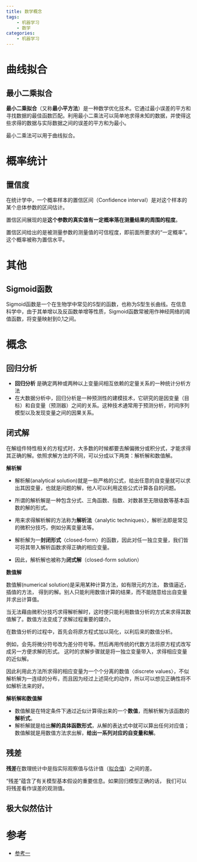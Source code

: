 ```yaml
---
title: 数学概念
tags:
	- 机器学习
	- 数学
categories:
	- 机器学习
---
```


# 曲线拟合

## 最小二乘拟合

**最小二乘拟合**（又称**最小平方法**）是一种数学优化技术。它通过最小误差的平方和寻找数据的最佳函数匹配。利用最小二乘法可以简单地求得未知的数据，并使得这些求得的数据与实际数据之间的误差的平方和为最小。

最小二乘法可以用于曲线拟合。

# 概率统计

## 置信度

在统计学中，一个概率样本的置信区间（Confidence interval）是对这个样本的某个总体参数的区间估计。

置信区间展现的是**这个参数的真实值有一定概率落在测量结果的周围的程度**。

置信区间给出的是被测量参数的测量值的可信程度，即前面所要求的“一定概率”。这个概率被称为置信水平。

# 其他

## Sigmoid函数

Sigmoid函数是一个在生物学中常见的S型的函数，也称为S型生长曲线。在信息科学中，由于其单增以及反函数单增等性质，Sigmoid函数常被用作神经网络的阈值函数，将变量映射到0,1之间。

# 概念

## 回归分析

-   **回归分析** 是确定两种或两种以上变量间相互依赖的定量关系的一种统计分析方法
-   在大数据分析中，回归分析是一种预测性的建模技术，它研究的是因变量（目标）和自变量（预测器）之间的关系。这种技术通常用于预测分析，时间序列模型以及发现变量之间的因果关系。

## 闭式解

在解组件特性相关的方程式时，大多数的时候都要去解偏微分或积分式，才能求得其正确的解。依照求解方法的不同，可以分成以下两类：解析解和数值解。

**解析解**

-   解析解(analytical solution)就是一些严格的公式，给出任意的自变量就可以求出其因变量，也就是问题的解，他人可以利用这些公式计算各自的问题。


-   所谓的解析解是一种包含分式、三角函数、指数、对数甚至无限级数等基本函数的解的形式。 
-   用来求得解析解的方法称为**解析法**〈analytic techniques〉，解析法即是常见的微积分技巧，例如分离变量法等。 
-   解析解为一**封闭形式**〈closed-form〉的函数，因此对任一独立变量，我们皆可将其带入解析函数求得正确的相应变量。 
-   因此，解析解也被称为**闭式解**（closed-form solution）

**数值解**

数值解(numerical solution)是采用某种计算方法，如有限元的方法， 数值逼近，插值的方法， 得到的解。别人只能利用数值计算的结果，而不能随意给出自变量并求出计算值。

当无法藉由微积分技巧求得解析解时，这时便只能利用数值分析的方式来求得其数值解了。数值方法变成了求解过程重要的媒介。 

在数值分析的过程中，首先会将原方程式加以简化，以利后来的数值分析。 

例如，会先将微分符号改为差分符号等。然后再用传统的代数方法将原方程式改写成另一方便求解的形式。 这时的求解步骤就是将一独立变量带入，求得相应变量的近似解。 

因此利用此方法所求得的相应变量为一个个分离的数值〈discrete values〉，不似解析解为一连续的分布，而且因为经过上述简化的动作，所以可以想见正确性将不如解析法来的好。

**解析解和数值解**

-   数值解是在特定条件下通过近似计算得出来的一个**数值**，而解析解为该函数的**解析式**。 
-   解析解就是给出**解的具体函数形式**，从解的表达式中就可以算出任何对应值； 数值解就是用数值方法求出解，**给出一系列对应的自变量和解**。

## 残差

**残差**在数理统计中是指实际观察值与估计值（[拟合值](https://baike.baidu.com/item/%E6%8B%9F%E5%90%88%E5%80%BC)）之间的差。

“残差”蕴含了有关模型基本假设的重要信息。如果回归模型正确的话， 我们可以将残差看作误差的观测值。

## 极大似然估计



# 参考

-   [参考一](http://blog.csdn.net/zealfory/article/details/53707608)

